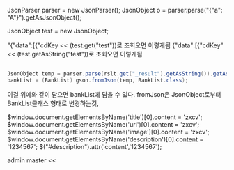 JsonParser parser = new JsonParser();
JsonObject o = parser.parse("{\"a\": \"A\"}").getAsJsonObject();


JsonObject test = new JsonObject;

"{\"data\":[{\"cdKey << (test.get("test"))로 조회오면 이렇게됨
{"data":[{"cdKey" << (test.getAsString("test"))로 조회오면 이렇게됨

##
```java
JsonObject temp = parser.parse(rslt.get("_result").getAsString()).getAsJsonObject();
bankList = (BankList) gson.fromJson(temp, BankList.class);
```
이걸 위에와 같이 담으면 bankList에 담을 수 있다. fromJson은 JsonObject로부터 BankList클래스 형태로 변경하는것,



$window.document.getElementsByName('title')[0].content = 'zxcv';
$window.document.getElementsByName('url')[0].content = 'zxcv';
$window.document.getElementsByName('image')[0].content = 'zxcv';
$window.document.getElementsByName('description')[0].content = '1234567';
$("#description").attr('content','1234567');


<meta property="fb:app_id" content="876974202416533" />
<meta name="title" property="og:title" content="SodaTransfer">
<meta id="description" name="description" property="og:description" content="Refreshing Money Transfer! Minimal Fee. Best Rate. No Hassle.">
<meta name="url" property="og:url" content="https://sodatransfer.com/">
<meta name="image" property="og:image" content="https://sodatransfer.com/img/common/thum.jpg">
<meta property="og:type" content="website">
<meta property="og:site_name" content="SodaTransfer">



admin master <<
